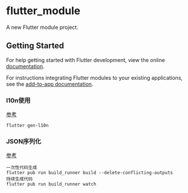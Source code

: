 # flutter_module

A new Flutter module project.

## Getting Started

For help getting started with Flutter development, view the online
[documentation](https://flutter.dev/).

For instructions integrating Flutter modules to your existing applications,
see the [add-to-app documentation](https://flutter.dev/docs/development/add-to-app).


### l10n使用
[参考](https://flutter.cn/docs/accessibility-and-localization/internationalization#messages-with-numbers-and-currencies)
```
flutter gen-l10n
```


### JSON序列化
[参考](https://flutter.cn/docs/data-and-backend/serialization/json)
```
一次性代码生成
flutter pub run build_runner build --delete-conflicting-outputs
持续生成代码
flutter pub run build_runner watch
```
